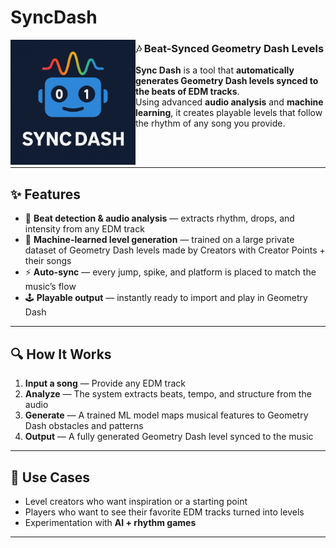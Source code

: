 # SyncDash  
<a href="url">
  <img src="https://github.com/fIuffy/SyncDash/blob/main/syncdash.png" align="left" height="200" width="200">
</a>  


### 🎶 Beat-Synced Geometry Dash Levels  

**Sync Dash** is a tool that **automatically generates Geometry Dash levels synced to the beats of EDM tracks**.  
Using advanced **audio analysis** and **machine learning**, it creates playable levels that follow the rhythm of any song you provide.  

<br><br>

---

## ✨ Features  
- 🎵 **Beat detection & audio analysis** — extracts rhythm, drops, and intensity from any EDM track  
- 🧠 **Machine-learned level generation** — trained on a large private dataset of Geometry Dash levels made by Creators with Creator Points + their songs  
- ⚡ **Auto-sync** — every jump, spike, and platform is placed to match the music’s flow  
- 🕹️ **Playable output** — instantly ready to import and play in Geometry Dash  

---

## 🔍 How It Works  
1. **Input a song** — Provide any EDM track  
2. **Analyze** — The system extracts beats, tempo, and structure from the audio  
3. **Generate** — A trained ML model maps musical features to Geometry Dash obstacles and patterns  
4. **Output** — A fully generated Geometry Dash level synced to the music  

---

## 🎯 Use Cases  
- Level creators who want inspiration or a starting point  
- Players who want to see their favorite EDM tracks turned into levels  
- Experimentation with **AI + rhythm games**  

---
